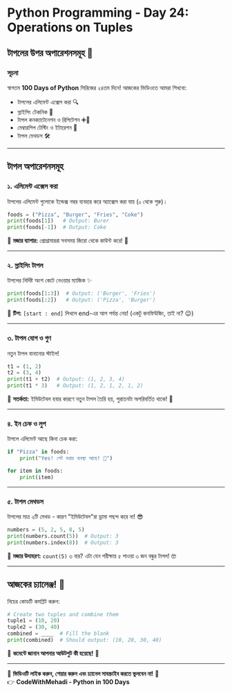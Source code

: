 # Python Programming - Day 24: Operations on Tuples

## টাপলের উপর অপারেশনসমূহ 🎯

### **সূচনা**
স্বাগতম **100 Days of Python** সিরিজের ২৪তম দিনে! আজকের ভিডিওতে আমরা শিখবো:
- টাপলের এলিমেন্ট এক্সেস করা 🔍
- স্লাইসিং টেকনিক 🍰
- টাপল কনক্যাটেনেশন ও রিপিটেশন ➕🔄
- মেম্বারশিপ টেস্টিং ও ইটারেশন 🔄
- টাপল মেথডস 🛠️

---

## **টাপল অপারেশনসমূহ**

### **১. এলিমেন্ট এক্সেস করা**
টাপলের এলিমেন্ট গুলোকে ইন্ডেক্স নম্বর ব্যবহার করে অ্যাক্সেস করা যায় (০ থেকে শুরু)।

```python
foods = ("Pizza", "Burger", "Fries", "Coke")
print(foods[1])   # Output: Burer
print(foods[-1])  # Output: Coke
```

🔹 **মজার ব্যাপার:** প্রোগ্রামাররা সবসময় জিরো থেকে কাউন্ট করে! 🥴

---

### **২. স্লাইসিং টাপল**
টাপলের নির্দিষ্ট অংশ কেটে নেওয়ার ম্যাজিক ✨

```python
print(foods[1:3])  # Output: ('Burger', 'Fries')
print(foods[:2])   # Output: ('Pizza', 'Burger')
```

🔹 **টিপ:** `[start : end]` লিখলে end-এর আগ পর্যন্ত নেয়! (একটু কনফিউজিং, তাই না? 😉)

---

### **৩. টাপল যোগ ও গুণ**
নতুন টাপল বানানোর স্টাইল!

```python
t1 = (1, 2)
t2 = (3, 4)
print(t1 + t2)  # Output: (1, 2, 3, 4)
print(t1 * 3)   # Output: (1, 2, 1, 2, 1, 2)
```

🔹 **সতর্কতা:** ইমিউটেবল হবার কারণে নতুন টাপল তৈরি হয়, পুরাতনটা অপরিবর্তিত থাকে! 🔄

---

### **৪. ইন চেক ও লুপ**
টাপলে এলিমেন্ট আছে কিনা চেক করা:

```python
if "Pizza" in foods:
    print("Yes! পেট ভরার ব্যবস্থা আছে! 🍕")

for item in foods:
    print(item)
```

---

### **৫. টাপল মেথডস**
টাপলের মাত্র ২টি মেথড - কারণ "ইমিউটেবল"রা ড্রামা পছন্দ করে না! 😎

```python
numbers = (5, 2, 5, 8, 5)
print(numbers.count(5))  # Output: 3
print(numbers.index(8))  # Output: 3
```

🔹 **মজার উদাহরণ:** `count(5)` ৩ বার? এটা যেন পরীক্ষায় ৫ পাওয়া ৩ জন বন্ধুর টাপল! 🤓

---

## **আজকের চ্যালেঞ্জ! 🎯**
নিচের কোডটি কমপ্লিট করুন:

```python
# Create two tuples and combine them
tuple1 = (10, 20)
tuple2 = (30, 40)
combined = ____  # Fill the blank
print(combined)  # Should output: (10, 20, 30, 40)
```

📢 **কমেন্টে জানান আপনার আউটপুট কী হয়েছে!** 💬

---

🔔 **ভিডিওটি লাইক করুন, শেয়ার করুন এবং চ্যানেল সাবস্ক্রাইব করতে ভুলবেন না!** 🚀  
👉 **CodeWithMehadi - Python in 100 Days**  
